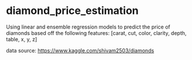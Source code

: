 # diamond_price_estimation
Using linear and ensemble regression models to predict the price of diamonds based off the following features: [carat, cut, color, clarity, depth, table, x, y, z]

data source: https://www.kaggle.com/shivam2503/diamonds
